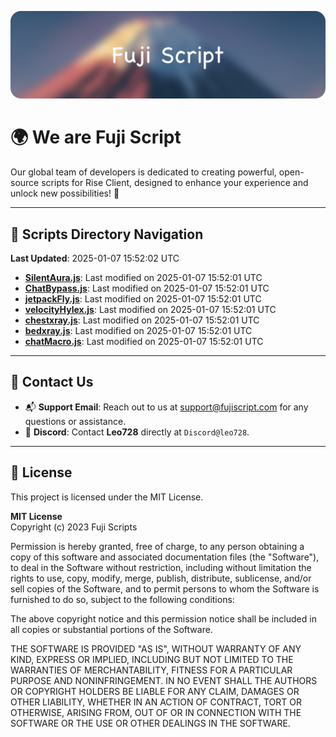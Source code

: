 ![Banner](.github/b.webp)

# 🌍 **We are Fuji Script**

Our global team of developers is dedicated to creating powerful, open-source scripts for Rise Client, designed to enhance your experience and unlock new possibilities! 🌟

---
<!-- SCRIPTS_NAVIGATION_START -->
## 📂 **Scripts Directory Navigation**

**Last Updated**: 2025-01-07 15:52:02 UTC

- **[SilentAura.js](scripts/SilentAura.js)**: Last modified on 2025-01-07 15:52:01 UTC
- **[ChatBypass.js](scripts/ChatBypass.js)**: Last modified on 2025-01-07 15:52:01 UTC
- **[jetpackFly.js](scripts/jetpackFly.js)**: Last modified on 2025-01-07 15:52:01 UTC
- **[velocityHylex.js](scripts/velocityHylex.js)**: Last modified on 2025-01-07 15:52:01 UTC
- **[chestxray.js](scripts/chestxray.js)**: Last modified on 2025-01-07 15:52:01 UTC
- **[bedxray.js](scripts/bedxray.js)**: Last modified on 2025-01-07 15:52:01 UTC
- **[chatMacro.js](scripts/chatMacro.js)**: Last modified on 2025-01-07 15:52:01 UTC

<!-- SCRIPTS_NAVIGATION_END -->

---

## 💬 **Contact Us**  
- 📬 **Support Email**: Reach out to us at [support@fujiscript.com](mailto:support@fujiscript.com) for any questions or assistance.  
- 💬 **Discord**: Contact **Leo728** directly at `Discord@leo728`.

---

## 📜 **License**

This project is licensed under the MIT License.  

**MIT License**  
Copyright (c) 2023 Fuji Scripts  

Permission is hereby granted, free of charge, to any person obtaining a copy of this software and associated documentation files (the "Software"), to deal in the Software without restriction, including without limitation the rights to use, copy, modify, merge, publish, distribute, sublicense, and/or sell copies of the Software, and to permit persons to whom the Software is furnished to do so, subject to the following conditions:  

The above copyright notice and this permission notice shall be included in all copies or substantial portions of the Software.  

THE SOFTWARE IS PROVIDED "AS IS", WITHOUT WARRANTY OF ANY KIND, EXPRESS OR IMPLIED, INCLUDING BUT NOT LIMITED TO THE WARRANTIES OF MERCHANTABILITY, FITNESS FOR A PARTICULAR PURPOSE AND NONINFRINGEMENT. IN NO EVENT SHALL THE AUTHORS OR COPYRIGHT HOLDERS BE LIABLE FOR ANY CLAIM, DAMAGES OR OTHER LIABILITY, WHETHER IN AN ACTION OF CONTRACT, TORT OR OTHERWISE, ARISING FROM, OUT OF OR IN CONNECTION WITH THE SOFTWARE OR THE USE OR OTHER DEALINGS IN THE SOFTWARE.  
